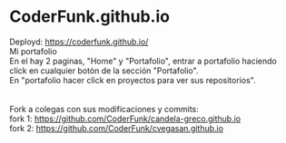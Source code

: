 # CoderFunk.github.io
Deployd: https://coderfunk.github.io/ <br>
Mi portafolio
<br>
En el hay 2 paginas, "Home" y "Portafolio", entrar a portafolio haciendo click en cualquier botón de la sección "Portafolio".<br>
En "portafolio hacer click en proyectos para ver sus repositorios".<br>
<br>
<br>
Fork a colegas con sus modificaciones y commits:
<br>
fork 1: https://github.com/CoderFunk/candela-greco.github.io
<br>
fork 2: https://github.com/CoderFunk/cvegasan.github.io
